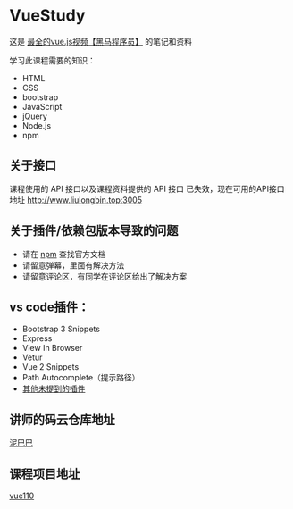 # VueStudy

这是 [最全的vue.js视频【黑马程序员】](https://www.bilibili.com/video/av36650577/) 的笔记和资料

学习此课程需要的知识：

- HTML
- CSS
- bootstrap
- JavaScript
- jQuery
- Node.js
- npm



## 关于接口

课程使用的 API 接口以及课程资料提供的 API 接口 已失效，现在可用的API接口地址 http://www.liulongbin.top:3005



## 关于插件/依赖包版本导致的问题

- 请在 [npm](https://www.npmjs.com/) 查找官方文档
- 请留意弹幕，里面有解决方法
- 请留意评论区，有同学在评论区给出了解决方案



## vs code插件：

- Bootstrap 3 Snippets
- Express
- View In Browser
- Vetur
- Vue 2 Snippets
- Path Autocomplete（提示路径）
- [其他未提到的插件](https://github.com/varHarrie/varharrie.github.io/issues/10/)



## 讲师的码云仓库地址

[泥巴巴](https://gitee.com/vsdeveloper/)



## 课程项目地址

[vue110](https://gitee.com/vsdeveloper/vue110/)